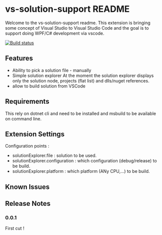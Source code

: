 # vs-solution-support README

Welcome to the vs-solution-support readme.
This extension is bringing some concept of Visual Studio to Visual Studio Code and the goal is to support doing WPF/C# development via vscode.

[![Build status](https://travis-ci.org/fforjan/vs-solution-support.svg)](https://travis-ci.org/fforjan/vs-solution-support)

## Features
- Ability to pick a solution file - manually 
- Simple solution explorer
    At the moment the solution explorer displays only the solution node, projects (flat list) and dlls/nuget references.    
- allow to build solution from VSCode

## Requirements

This rely on dotnet cli and need to be installed and msbuild to be available on command line.

## Extension Settings

Configuration points :

 - solutionExplorer.file : solution to be used.
 - solutionExplorer.configuration : which configuration (debug/release) to be build.
 - solutionExplorer.platform : which platform (ANy CPU,...) to be build.

## Known Issues


## Release Notes

### 0.0.1

First cut !

